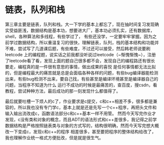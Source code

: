 # 链表，队列和栈

第三章主要是链表，队列和栈。大一下学的基本上都忘了，现在抽时间复习发现确实受益匪浅，数据结构是基本功，想要进大厂，基本功必须扎实，还有数据库，shell，各种算法和多线程，有些学过了，
有些还没学，一定要牢牢掌握。因为之前学过数据结构，所以重温复习的很快，理解链表，队列，栈的基本结构和功能并不难，尝试写了几道课后题，有些难度，不过还可以接受，然后韩老师说要刷leetcode
上的编程题，说实话之前我都没听说过leetcode（~惭愧惭愧~），注册了leetcode看了看，发现上面的题自己很多都不会，发现自己的编程路还有很长要走，编程真的是一件很有意思的事情，做出成果的喜悦
是任何事情都无法比拟的，但是编程最大的痛苦就是总是会面临各种各样的问题，有些bug编译器能检测出来，有些bug检测不出来，要自己找，有些甚至是编译环境甚至是编译器自己的问题，当程序不知道为什么
运行不成功的时候是最痛苦的，查百度，搜csdn，看教程，尝试种种方法，最后成功的那一刻发现什么都值得了。  
  
最后就要吐槽一下烦人的c了，作业要求是c提交，c和c++相差不多，很多都是兼容的，所以我也没有专门学c，基本上就是还是先写一个c++程序，再把头文件和输入输出流改成c，函数语法部分c和c++基本一样不用管。
然而今天写完作业才发现，c没有类和对象的概念，而且ADT的语法形式和c++差很多，我记得之前学数据结构是严格按照链表类与对象的方式写的，结构很明确，然而今天写完想大概改一下变成c，发现c和c++的程序
相差很多，甚至要把程序的整体结构给改了，我也理解作业统一格式方便批改，但是就是很生气。
